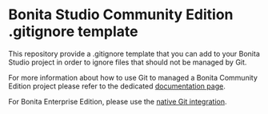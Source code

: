 # Bonita Studio Community Edition .gitignore template

This repository provide a .gitignore template that you can add to your Bonita Studio project in order to ignore files that should not be managed by Git.

For more information about how to use Git to managed a Bonita Community Edition project please refer to the dedicated [documentation page](https://documentation.bonitasoft.com/bonita//git-versioning-community-edition).

For Bonita Enterprise Edition, please use the [native Git integration](https://documentation.bonitasoft.com/bonita//workspaces-and-repositories#git).

